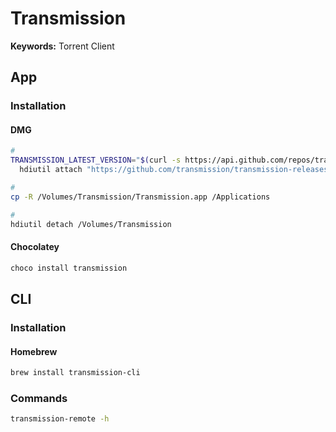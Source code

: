 # Transmission

<!--
https://github.com/tomMoulard/make-my-server/blob/c3ac8f2e436ac7d8d78789878c470268d4ae685f/docker-compose.yml
-->

**Keywords:** Torrent Client

## App

### Installation

#### DMG

```sh
#
TRANSMISSION_LATEST_VERSION="$(curl -s https://api.github.com/repos/transmission/transmission/releases/latest | grep tag_name | cut -d '"' -f 4)"; \
  hdiutil attach "https://github.com/transmission/transmission-releases/raw/master/Transmission-${TRANSMISSION_LATEST_VERSION}.dmg" -nobrowse -mountpoint /Volumes/Transmission

#
cp -R /Volumes/Transmission/Transmission.app /Applications

#
hdiutil detach /Volumes/Transmission
```

#### Chocolatey

```sh
choco install transmission
```

## CLI

### Installation

#### Homebrew

```sh
brew install transmission-cli
```

### Commands

```sh
transmission-remote -h
```
